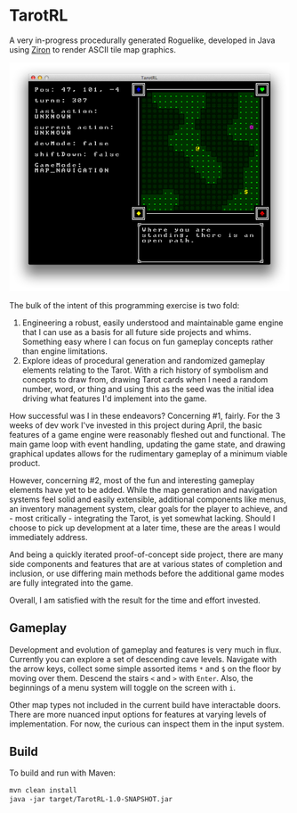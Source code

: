 # TarotRL

A very in-progress procedurally generated Roguelike, developed in Java using [Ziron](https://github.com/Hexworks/zircon) to render ASCII tile map graphics.

![Screenshot](screenshots/TarotRL-Screenshot-01.png)

The bulk of the intent of this programming exercise is two fold:

1. Engineering a robust, easily understood and maintainable
   game engine that I can use as a basis for all future side
   projects and whims.  Something easy where I can focus on
   fun gameplay concepts rather than engine limitations.
2. Explore ideas of procedural generation and randomized
   gameplay elements relating to the Tarot.  With a rich history
   of symbolism and concepts to draw from, drawing Tarot cards
   when I need a random number, word, or thing and using this
   as the seed was the initial idea driving what features I'd
   implement into the game.

How successful was I in these endeavors?  Concerning #1, fairly.  For the 3 weeks of dev work I've
invested in this project during April, the basic features of a game engine were reasonably fleshed
 out and functional.  The main game loop with event handling, updating the game state, and drawing
 graphical updates allows for the rudimentary gameplay of a minimum viable product.

However, concerning #2, most of the fun and interesting gameplay elements have yet to be added.
While the map generation and navigation systems feel solid and easily extensible, additional
components like menus, an inventory management system, clear goals for the player to achieve,
and - most critically - integrating the Tarot, is yet somewhat lacking.  Should I choose to pick
up development at a later time, these are the areas I would immediately address.

And being a quickly iterated proof-of-concept side project, there are many side components and
features that are at various states of completion and inclusion, or use differing main methods
before the additional game modes are fully integrated into the game.

Overall, I am satisfied with the result for the time and effort invested.

## Gameplay

Development and evolution of gameplay and features is very much in flux.  Currently you can explore a
set of descending cave levels.  Navigate with the arrow keys, collect some simple assorted items `*` and `$` on the floor by moving over them.  Descend the stairs `<` and `>` with `Enter`.  Also, the beginnings of a menu system will toggle on the screen with `i`.

Other map types not included in the current build have interactable doors.  There are more nuanced input options for features at varying levels of implementation.  For now, the curious can inspect them in the input system.

## Build

To build and run with Maven:

```
mvn clean install
java -jar target/TarotRL-1.0-SNAPSHOT.jar
 ```
